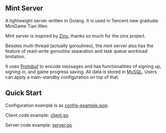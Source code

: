 ## Mint Server
A lightweight server written in Golang. It is used in Tencent new graduate MiniGame Tian Wen.

Mint server is inspired by [Zinx](https://github.com/aceld/zinx), thanks so much for the zinx project.

Besides multi-thread (actually goroutines), the mint server also has the feature of read-write goroutine separation and task queue workload limitation.

It uses [Protobuf](https://github.com/golang/protobuf) to encode messages and has functionalities of signing up, signing in, and game progress saving. All data is stored in [MySQL](https://github.com/mysql/mysql-server). Users can apply a main-standby configuration on top of that. 

## Quick Start
Configuration example is as [config-example.json](https://github.com/yongxin-xu/mint-server/blob/master/config/config-example.json).

Client code example: [client.go](https://github.com/yongxin-xu/mint-server/blob/master/example/client/client.go)

Server code example: [server.go](https://github.com/yongxin-xu/mint-server/blob/master/example/server/server.go)
